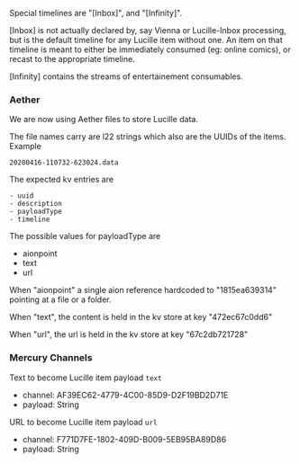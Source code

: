 Special timelines are "[Inbox]", and "[Infinity]". 

[Inbox] is not actually declared by, say Vienna or Lucille-Inbox processing, but is the default timeline for any Lucille item without one. An item on that timeline is meant to either be immediately consumed (eg: online comics), or recast to the appropriate timeline.

[Infinity] contains the streams of entertainement consumables.

### Aether

We are now using Aether files to store Lucille data.

The file names carry are l22 strings which also are the UUIDs of the items. Example

```
20200416-110732-623024.data
```

The expected kv entries are

```
- uuid
- description
- payloadType
- timeline

```

The possible values for payloadType are

- aionpoint
- text
- url

When "aionpoint" a single aion reference hardcoded to "1815ea639314" pointing at a file or a folder.

When "text", the content is held in the kv store at key "472ec67c0dd6"

When "url", the url is held in the kv store at key "67c2db721728"

### Mercury Channels

Text to become Lucille item payload `text`

- channel: AF39EC62-4779-4C00-85D9-D2F19BD2D71E
- payload: String

URL to become Lucille item payload `url`

- channel: F771D7FE-1802-409D-B009-5EB95BA89D86
- payload: String